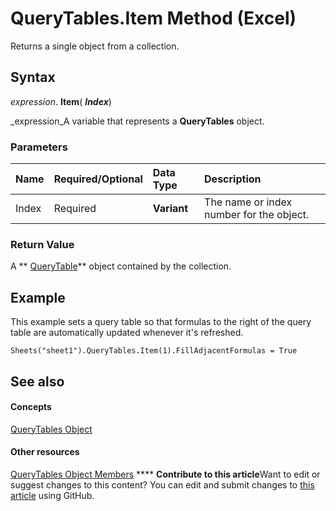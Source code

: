 
# QueryTables.Item Method (Excel)

Returns a single object from a collection.


## Syntax

 _expression_. **Item**( **_Index_**)

 _expression_A variable that represents a  **QueryTables** object.


### Parameters



|**Name**|**Required/Optional**|**Data Type**|**Description**|
|:-----|:-----|:-----|:-----|
|Index|Required| **Variant**|The name or index number for the object.|

### Return Value

A  ** [QueryTable](505b84ea-64b3-b4fe-741a-de6884eb69eb.md)** object contained by the collection.


## Example

This example sets a query table so that formulas to the right of the query table are automatically updated whenever it's refreshed.


```
Sheets("sheet1").QueryTables.Item(1).FillAdjacentFormulas = True
```


## See also


#### Concepts


 [QueryTables Object](93511da3-598e-0aa3-fbc3-14bebff8838f.md)
#### Other resources


 [QueryTables Object Members](a573c0fc-befa-0ee6-68bb-627cb516f98c.md)
****   **Contribute to this article**Want to edit or suggest changes to this content? You can edit and submit changes to  [this article](https://github.com/jhershey00/VBA_Excel_Test/OpenXMLCon/articles/c7b70ccd-1049-0d50-1536-f1d42b9b1e09.md) using GitHub.

